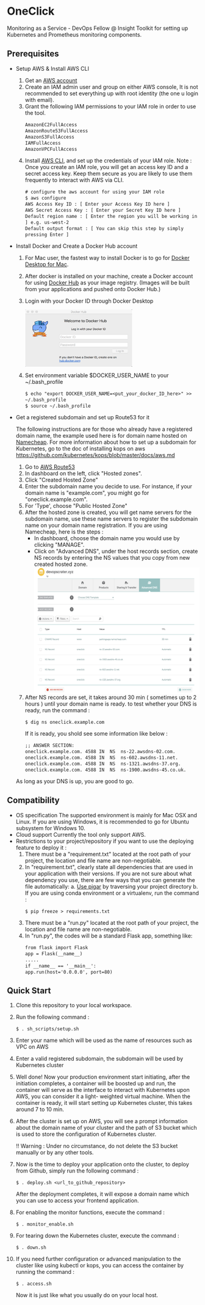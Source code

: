 # OneClick
Monitoring as a Service - DevOps Fellow @ Insight
Toolkit for setting up Kubernetes and Prometheus monitoring components.

## Prerequisites 

- Setup AWS & Install AWS CLI
  1. Get an [AWS account](https://aws.amazon.com/)
  2. Create an IAM admin user and group on either AWS console, It is not recommended to set everything up with root identity
     (the one u login with email).
  3. Grant the following IAM permissions to your IAM role in order to use the tool.
      ```
      AmazonEC2FullAccess
      AmazonRoute53FullAccess
      AmazonS3FullAccess
      IAMFullAccess
      AmazonVPCFullAccess
      ```
  4. Install [AWS CLI](https://docs.aws.amazon.com/cli/latest/userguide/cli-chap-install.html), and set up the
     credentials of your IAM role.
     Note : Once you create an IAM role, you will get an access key ID and a secret access key. Keep them secure as you 
     are likely to use them frequently to interact with AWS via CLI.
     ```
     # configure the aws account for using your IAM role
     $ aws configure
     AWS Access Key ID : [ Enter your Access Key ID here ]
     AWS Secret Access Key : [ Enter your Secret Key ID here ]
     Default region name : [ Enter the region you will be working in ] e.g. us-west-2
     Default output format : [ You can skip this step by simply pressing Enter ]
     ```

- Install Docker and Create a Docker Hub account
  1. For Mac user, the fastest way to install Docker is to go for [Docker Desktop for Mac](https://docs.docker.com/docker-for-mac/install/). 
  2. After docker is installed on your machine, create a Docker account for using [Docker Hub](https://hub.docker.com/)
     as your image registry.
     (Images will be built from your applications and pushed onto Docker Hub.)
  3. Login with your Docker ID through Docker Desktop
  
     <a href="url"><img src="https://github.com/Yucheng7713/OneClick/blob/master/README_IMG/README_IMG_1.png" align="middle" height="150" width="280"></a>
  4. Set environment variable $DOCKER_USER_NAME to your ~/.bash_profile
     ```
     $ echo "export DOCKER_USER_NAME=<put_your_docker_ID_here>" >> ~/.bash_profile
     $ source ~/.bash_profile
     ```

- Get a registered subdomain and set up Route53 for it

  The following instructions are for those who already have a registered domain name, the example used here is for domain name
  hosted on [Namecheap](https://www.namecheap.com).
  For more information about how to set up a subdomain for Kubernetes, go to the doc of installing kops on aws
  https://github.com/kubernetes/kops/blob/master/docs/aws.md
  
  1. Go to [AWS Route53](https://console.aws.amazon.com/route53/)
  2. In dashboard on the left, click "Hosted zones".
  3. Click "Created Hosted Zone"
  4. Enter the subdomain name you decide to use. For instance, if your domain name is "example.com", you might go for 
     "oneclick.example.com".
  5. For 'Type', choose "Public Hosted Zone"
  6. After the hosted zone is created, you will get name servers for the subdomain name, use these name servers to 
     register the subdomain name on your domain name registration.
     If you are using Namecheap, here is the steps :
     - In dashboard, choose the domain name you would use by clicking "MANAGE".
     - Click on "Advanced DNS", under the host records section, create NS records by entering the NS values that you copy
       from new created hosted zone.
       <a href="url"><img src="https://github.com/Yucheng7713/OneClick/blob/master/README_IMG/README_IMG_4.png" align="middle" height="332" width="500"></a>
  7. After NS records are set, it takes around 30 min ( sometimes up to 2 hours ) until your domain name is ready.
     to test whether your DNS is ready, run the command :
     ```
     $ dig ns oneclick.example.com
     ```
     If it is ready, you shold see some information like below :
     ```
     ;; ANSWER SECTION:
     oneclick.example.com. 4588	IN	NS	ns-22.awsdns-02.com.
     oneclick.example.com. 4588	IN	NS	ns-602.awsdns-11.net.
     oneclick.example.com. 4588	IN	NS	ns-1321.awsdns-37.org.
     oneclick.example.com. 4588	IN	NS	ns-1900.awsdns-45.co.uk.
     ```
  As long as your DNS is up, you are good to go.

## Compatibility 
  - OS specification
    The supported environment is mainly for Mac OSX and Linux. If you are using Windows, it is recommended to go for
    Ubuntu subsystem for Windows 10.
  - Cloud support
    Currently the tool only support AWS.
  - Restrictions to your project/repository if you want to use the deploying feature to deploy it :
    1. There must be a "requirement.txt" located at the root path of your project, the location and file name are
       non-negotiable.
    2. In "requirement.txt", clearly state all dependencies that are used in your application with their versions.
       If you are not sure about what dependency you use, there are few ways that you can generate the file automatically:
       a. [Use pigar](https://github.com/damnever/pigar) by traversing your project directory
       b. If you are using conda environment or a virtualenv, run the command :
       ```
       $ pip freeze > requirements.txt
       ```
    3. There must be a "run.py" located at the root path of your project, the location and file name are
       non-negotiable.
    4. In "run.py", the codes will be a standard Flask app, something like:
       ```
       from flask import Flask
       app = Flask(__name__)
       .....
       if __name__ == '__main__':
       app.run(host='0.0.0.0', port=80)
       ```
  
  
## Quick Start

  1. Clone this repository to your local workspace.
  2. Run the following command :
     ```
     $ . sh_scripts/setup.sh
     ```
  3. Enter your name which will be used as the name of resources such as VPC on AWS
  4. Enter a valid registered subdomain, the subdomain will be used by Kubernetes cluster
  5. Well done! Now your production environment start initiating, after the initiation completes, a container will be boosted
     up and run, the container will serve as the interface to interact with Kubernetes upon AWS, you can consider it a light-
     weighted virtual machine. 
     When the container is ready, it will start setting up Kubernetes cluster, this takes around 7 to 10 min.
  6. After the cluster is set up on AWS, you will see a prompt information about the domain name of your cluster and the 
     path of S3 bucket which is used to store the configuration of Kubernetes cluster.
     
     !! Warning : Under no circumstance, do not delete the S3 bucket manually or by any other tools.
  7. Now is the time to deploy your application onto the cluster, to deploy from Github, simply run the following command :
     ```
     $ . deploy.sh <url_to_github_repository>
     ```
     After the deployment completes, it will expose a domain name which you can use to access your frontend application.
  
  8. For enabling the monitor functions, execute the command :
     ```
     $ . monitor_enable.sh
     ```
  9. For tearing down the Kubernetes cluster, execute the command :
     ```
     $ . down.sh
     ```
  
  10. If you need further configuration or advanced manipulation to the cluster like using kubectl or kops, you can 
      access the container by running the command :
      ```
      $ . access.sh
      ```
      Now it is just like what you usually do on your local host.
  
  
     

